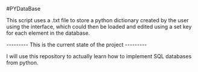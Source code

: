 #PYDataBase

This script uses a .txt file to store a python dictionary created 
by the user using the interface, which could then be loaded and 
edited using a set key for each element in the database.

--------- This is the current state of the project ---------

I will use this repository to actually learn how to implement SQL
databases from python.
